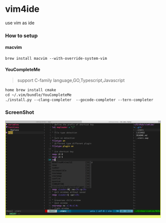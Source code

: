 # vim4ide

use vim as ide

### How to setup


#### macvim

```shell
brew install macvim --with-override-system-vim
```
#### YouCompleteMe

> support C-family language,GO,Typescript,Javascript

```shell
home brew install cmake
cd ~/.vim/bundle/YouCompleteMe
./install.py --clang-completer  --gocode-completer --tern-completer
```
### ScreenShot
![vim4ide](./screenshot.png)


